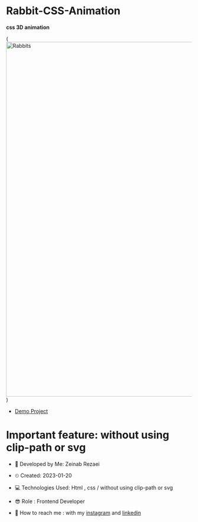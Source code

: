 # Rabbit-CSS-Animation
**css 3D animation**

(<img width="960" alt="Rabbits" src="https://user-images.githubusercontent.com/121185931/213720033-0655bb13-5cc0-48c5-a8b3-a27b8166df7b.png">)

- [Demo Project](https://zeinab-rezaei-web.github.io/Rabbit-CSS-Animation/)

# Important feature: without using clip-path or svg

- 👩 Developed by Me: Zeinab Rezaei

- ⏲ Created: 2023-01-20

- 💻 Technologies Used: Html , css / without using clip-path or svg

- 😎 Role : Frontend Developer

- 🔗 How to reach me : with my [instagram](https://www.instagram.com/zeinab.rezaei.web) and [linkedin](https://www.linkedin.com/in/zeinab-rezaei-web)
